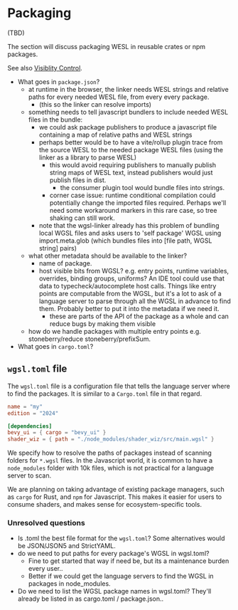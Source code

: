 # Packaging

(TBD)

The section will discuss packaging WESL in reusable crates or npm packages.

See also [Visiblity Control](Visiblity.md).


* What goes in `package.json`?
  * at runtime in the browser, the linker needs
    WESL strings and relative paths for every needed WESL file, from every every package.
    * (this so the linker can resolve imports)
  * something needs to tell javascript bundlers to include needed WESL files in the bundle:
    * we could ask package publishers to produce a javascript file containing a map of relative paths and WESL strings
    * perhaps better would be to have a vite/rollup plugin trace from the source WESL to the needed package WESL files (using the linker as a library to parse WESL)
      * this would avoid requiring publishers to manually publish string maps of WESL text, 
        instead publishers would just publish files in dist. 
        * the consumer plugin tool would bundle files into strings.
      * corner case issue: runtime conditional compilation could potentially change the imported
        files required. Perhaps we'll need some workaround markers in this rare case, so tree shaking can still work.
    * note that the wgsl-linker already has this problem of bundling local WGSL files
      and asks users to 'self package' WGSL using import.meta.glob
      (which bundles files into [file path, WGSL string] pairs)
  * what other metadata should be available to the linker?
    * name of package.
    * host visible bits from WGSL? e.g. entry points, runtime variables, overrides, binding groups, uniforms?
      An IDE tool could use that data to typecheck/autocomplete host calls.
      Things like entry points are computable from the WGSL,
      but it's a lot to ask of a language server to parse through all the WGSL in advance to find them.
      Probably better to put it into the metadata if we need it.
      * these are parts of the API of the package as a whole and can reduce bugs by making them visible
  * how do we handle packages with multiple entry points e.g. stoneberry/reduce stoneberry/prefixSum.
* What goes in `cargo.toml`? 

## `wgsl.toml` file

The `wgsl.toml` file is a configuration file that tells the language server where to find the packages. It is similar to a `Cargo.toml` file in that regard.

```toml
name = "my"
edition = "2024"

[dependencies]
bevy_ui = { cargo = "bevy_ui" }
shader_wiz = { path = "./node_modules/shader_wiz/src/main.wgsl" }
```

We specify how to resolve the paths of packages instead of scanning folders for `*.wgsl` files.
In the Javascript world, it is common to have a `node_modules` folder with 10k files, which is not practical for a language server to scan.

We are planning on taking advantage of existing package managers, such as `cargo` for Rust, and `npm` for Javascript. This makes it easier for users to consume shaders, and makes sense for ecosystem-specific tools.

### Unresolved questions

* Is .toml the best file format for the `wgsl.toml`? Some alternatives would be JSON/JSON5 and StrictYAML.
* do we need to put paths for every package's WGSL in wgsl.toml?
  * Fine to get started that way if need be, but its a maintenance burden every user..
  * Better if we could get the language servers to find the WGSL in packages in node_modules.
* Do we need to list the WGSL package names in wgsl.toml?
  They'll already be listed in as cargo.toml / package.json..
